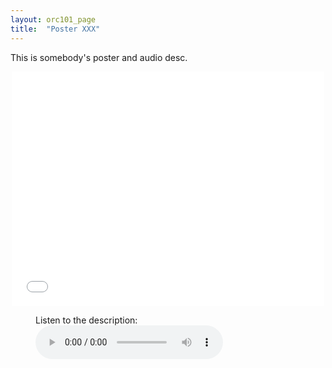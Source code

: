 ```yaml
---
layout: orc101_page
title:  "Poster XXX"
---
```


This is somebody's poster and audio desc.

<p></p>
<div style="text-align:center">
<embed src="/assets/posters/Poster_Salma Salah.pdf" width="500" height="375">
</div>
<p></p>

<figure>
    <figcaption>Listen to the description:</figcaption>
    <audio
        controls
        src="/assets/posters/Recording_salma Salah.mp4">
            Your browser does not support the
            <code>audio</code> element.
    </audio>
</figure>
